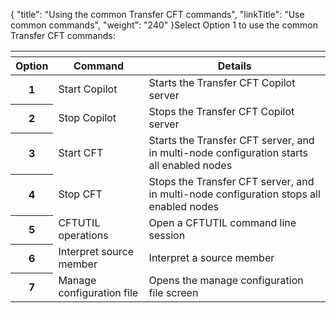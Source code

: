 {
    "title": "Using the common Transfer CFT commands",
    "linkTitle": "Use common commands",
    "weight": "240"
}Select <span class="bold_in_para">Option 1</span> to use the common Transfer CFT commands:

<table>
   <th>
      <tr>
<th>Option         </th>
<th>Command         </th>
<th>Details         </th>
      </tr>
   </thead>
   <tbody>
      <tr>
<th>1         </th>
         <td>Start Copilot         </td>
         <td>Starts the Transfer CFT Copilot server         </td>
      </tr>
      <tr>
<th>2         </th>
         <td>Stop Copilot         </td>
         <td>Stops the Transfer CFT Copilot server         </td>
      </tr>
      <tr>
<th>3         </th>
         <td>Start CFT         </td>
         <td>Starts the Transfer CFT server, and in multi-node configuration starts all enabled nodes         </td>
      </tr>
      <tr>
<th>4         </th>
         <td>Stop CFT         </td>
         <td>Stops the Transfer CFT server, and in multi-node configuration stops all enabled nodes         </td>
      </tr>
      <tr>
<th>5         </th>
         <td>CFTUTIL operations         </td>
         <td>Open a CFTUTIL command line session         </td>
      </tr>
      <tr>
<th>6         </th>
         <td>Interpret source member         </td>
         <td>Interpret a source member         </td>
      </tr>
      <tr>
<th>7         </th>
         <td>Manage configuration file         </td>
         <td>Opens the manage configuration file screen         </td>
      </tr>
   </tbody>
</table>
